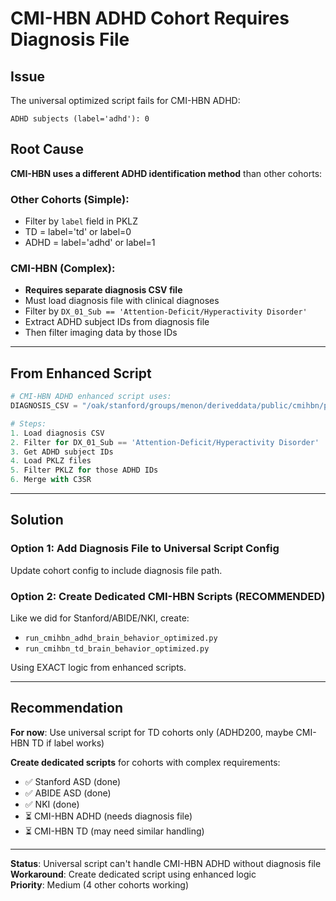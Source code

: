 # CMI-HBN ADHD Cohort Requires Diagnosis File

## Issue

The universal optimized script fails for CMI-HBN ADHD:
```
ADHD subjects (label='adhd'): 0
```

## Root Cause

**CMI-HBN uses a different ADHD identification method** than other cohorts:

### Other Cohorts (Simple):
- Filter by `label` field in PKLZ
- TD = label='td' or label=0
- ADHD = label='adhd' or label=1

### CMI-HBN (Complex):
- **Requires separate diagnosis CSV file**
- Must load diagnosis file with clinical diagnoses
- Filter by `DX_01_Sub == 'Attention-Deficit/Hyperactivity Disorder'`
- Extract ADHD subject IDs from diagnosis file
- Then filter imaging data by those IDs

---

## From Enhanced Script

```python
# CMI-HBN ADHD enhanced script uses:
DIAGNOSIS_CSV = "/oak/stanford/groups/menon/deriveddata/public/cmihbn/phenotype/9994_ConsensusDx_20190108.csv"

# Steps:
1. Load diagnosis CSV
2. Filter for DX_01_Sub == 'Attention-Deficit/Hyperactivity Disorder'
3. Get ADHD subject IDs
4. Load PKLZ files
5. Filter PKLZ for those ADHD IDs
6. Merge with C3SR
```

---

## Solution

### Option 1: Add Diagnosis File to Universal Script Config

Update cohort config to include diagnosis file path.

### Option 2: Create Dedicated CMI-HBN Scripts (RECOMMENDED)

Like we did for Stanford/ABIDE/NKI, create:
- `run_cmihbn_adhd_brain_behavior_optimized.py`
- `run_cmihbn_td_brain_behavior_optimized.py`

Using EXACT logic from enhanced scripts.

---

## Recommendation

**For now**: Use universal script for TD cohorts only (ADHD200, maybe CMI-HBN TD if label works)

**Create dedicated scripts** for cohorts with complex requirements:
- ✅ Stanford ASD (done)
- ✅ ABIDE ASD (done)
- ✅ NKI (done)
- ⏳ CMI-HBN ADHD (needs diagnosis file)
- ⏳ CMI-HBN TD (may need similar handling)

---

**Status**: Universal script can't handle CMI-HBN ADHD without diagnosis file  
**Workaround**: Create dedicated script using enhanced logic  
**Priority**: Medium (4 other cohorts working)

